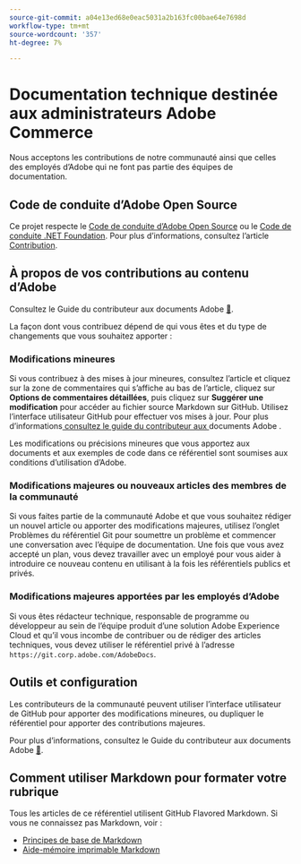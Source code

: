 ```yaml
---
source-git-commit: a04e13ed68e0eac5031a2b163fc00bae64e7698d
workflow-type: tm+mt
source-wordcount: '357'
ht-degree: 7%

---
```

# Documentation technique destinée aux administrateurs Adobe Commerce

Nous acceptons les contributions de notre communauté ainsi que celles des employés d’Adobe qui ne font pas partie des équipes de documentation.

## Code de conduite d’Adobe Open Source

Ce projet respecte le [Code de conduite d’Adobe Open Source](code-of-conduct.md) ou le [Code de conduite .NET Foundation](https://dotnetfoundation.org/code-of-conduct). Pour plus d’informations, consultez l’article [Contribution](contributing.md).

## À propos de vos contributions au contenu d’Adobe

Consultez le Guide du contributeur aux documents Adobe [&#128279;](https://experienceleague.adobe.com/docs/contributor/contributor-guide/introduction.html?lang=fr).

La façon dont vous contribuez dépend de qui vous êtes et du type de changements que vous souhaitez apporter :

### Modifications mineures

Si vous contribuez à des mises à jour mineures, consultez l’article et cliquez sur la zone de commentaires qui s’affiche au bas de l’article, cliquez sur **Options de commentaires détaillées**, puis cliquez sur **Suggérer une modification** pour accéder au fichier source Markdown sur GitHub. Utilisez l’interface utilisateur GitHub pour effectuer vos mises à jour. Pour plus d’informations[ consultez le guide du contributeur aux ](https://experienceleague.adobe.com/docs/contributor/contributor-guide/introduction.html?lang=fr)documents Adobe .

Les modifications ou précisions mineures que vous apportez aux documents et aux exemples de code dans ce référentiel sont soumises aux conditions d’utilisation d’Adobe.

### Modifications majeures ou nouveaux articles des membres de la communauté

Si vous faites partie de la communauté Adobe et que vous souhaitez rédiger un nouvel article ou apporter des modifications majeures, utilisez l’onglet Problèmes du référentiel Git pour soumettre un problème et commencer une conversation avec l’équipe de documentation. Une fois que vous avez accepté un plan, vous devez travailler avec un employé pour vous aider à introduire ce nouveau contenu en utilisant à la fois les référentiels publics et privés.

### Modifications majeures apportées par les employés d’Adobe

Si vous êtes rédacteur technique, responsable de programme ou développeur au sein de l’équipe produit d’une solution Adobe Experience Cloud et qu’il vous incombe de contribuer ou de rédiger des articles techniques, vous devez utiliser le référentiel privé à l’adresse `https://git.corp.adobe.com/AdobeDocs`.

## Outils et configuration

Les contributeurs de la communauté peuvent utiliser l’interface utilisateur de GitHub pour apporter des modifications mineures, ou dupliquer le référentiel pour apporter des contributions majeures.

Pour plus d’informations, consultez le Guide du contributeur aux documents Adobe [&#128279;](https://experienceleague.adobe.com/docs/contributor/contributor-guide/introduction.html?lang=fr).

## Comment utiliser Markdown pour formater votre rubrique

Tous les articles de ce référentiel utilisent GitHub Flavored Markdown. Si vous ne connaissez pas Markdown, voir :

- [Principes de base de Markdown](https://help.github.com/articles/getting-started-with-writing-and-formatting-on-github/)
- [Aide-mémoire imprimable Markdown](https://guides.github.com/pdfs/markdown-cheatsheet-online.pdf)
